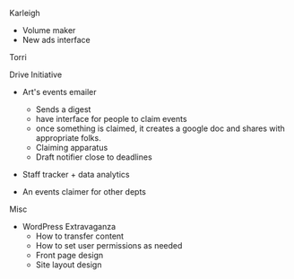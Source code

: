 Karleigh

- Volume maker
- New ads interface


Torri

Drive Initiative
- Art's events emailer
    - Sends a digest
    - have interface for people to claim events
    - once something is claimed, it creates a google doc
    and shares with appropriate folks.
    - Claiming apparatus
    - Draft notifier close to deadlines

- Staff tracker + data analytics
- An events claimer for other depts



Misc

- WordPress Extravaganza
    - How to transfer content
    - How to set user permissions as needed
    - Front page design
    - Site layout design